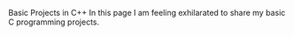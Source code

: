 Basic Projects in C++
In this page I am feeling exhilarated to share my basic C programming projects.
